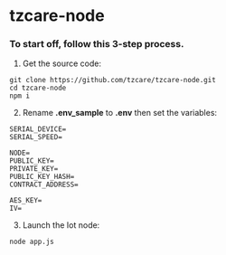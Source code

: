 # tzcare-node

### To start off, follow this 3-step process.

1. Get the source code:

```
git clone https://github.com/tzcare/tzcare-node.git
cd tzcare-node
npm i
```

2. Rename  **.env_sample** to  **.env** then set the variables:

```
SERIAL_DEVICE=
SERIAL_SPEED=

NODE=
PUBLIC_KEY=
PRIVATE_KEY=
PUBLIC_KEY_HASH=
CONTRACT_ADDRESS=

AES_KEY=
IV=
```

3. Launch the Iot node:

```
node app.js
```
